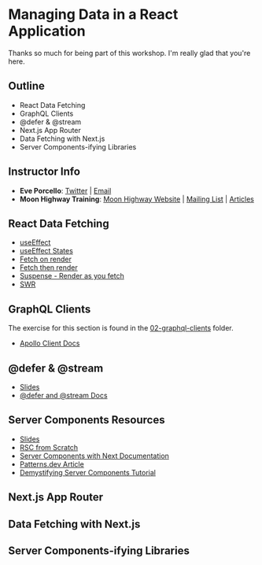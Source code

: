 # Managing Data in a React Application

Thanks so much for being part of this workshop. I'm really glad that you're here.

## Outline

- React Data Fetching
- GraphQL Clients
- @defer & @stream
- Next.js App Router
- Data Fetching with Next.js
- Server Components-ifying Libraries

## Instructor Info

- **Eve Porcello**: [Twitter](https://twitter.com/eveporcello) | [Email](mailto:eve@moonhighway.com)
- **Moon Highway Training**: [Moon Highway Website](https://www.moonhighway.com) | [Mailing List](http://bit.ly/moonhighway) | [Articles](https://www.moonhighway.com/articles)

## React Data Fetching

- [useEffect](https://codesandbox.io/s/use-effect-demo-3z93wk?file=/src/App.js)
- [useEffect States](https://codesandbox.io/s/data-states-9hwg4?file=/src/App.js)
- [Fetch on render](https://codesandbox.io/s/fetch-on-render-46pk6w?file=/src/App.js)
- [Fetch then render](https://codesandbox.io/s/fetch-then-render-s74kmn?file=/src/App.js)
- [Suspense - Render as you fetch](https://codesandbox.io/s/suspense-httkvr?file=/src/App.js)
- [SWR]()

## GraphQL Clients

The exercise for this section is found in the [02-graphql-clients](https://github.com/MoonHighway/react-data/tree/main/02-graphql-clients) folder.

- [Apollo Client Docs](https://www.apollographql.com/docs/react)

## @defer & @stream

- [Slides](https://slides.com/moonhighway/defer-stream/)
- [@defer and @stream Docs](https://www.apollographql.com/docs/react/data/defer/)

## Server Components Resources

- [Slides](https://slides.com/moonhighway/rsc/)
- [RSC from Scratch](https://github.com/reactwg/server-components/discussions/5)
- [Server Components with Next Documentation](https://nextjs.org/docs/getting-started/react-essentials)
- [Patterns.dev Article](https://www.patterns.dev/posts/react-server-components)
- [Demystifying Server Components Tutorial](https://demystifying-rsc.vercel.app/)

## Next.js App Router

## Data Fetching with Next.js

## Server Components-ifying Libraries

